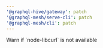 ```yaml
---
'@graphql-hive/gateway': patch
'@graphql-mesh/serve-cli': patch
'@graphql-mesh/cli': patch
---
```


Warn if \`node-libcurl\` is not available
